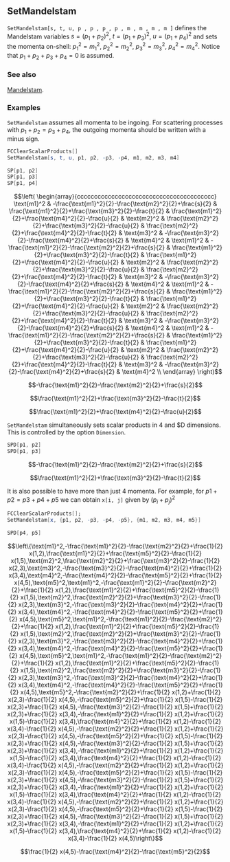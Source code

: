 ## SetMandelstam

`SetMandelstam[s, t, u, p , p , p , p , m , m , m , m ]` defines the Mandelstam variables  $s=\left(p_1+p_2\right){}^2$, $t=\left(p_1+p_3\right){}^2$, $u=\left(p_1+p_4\right){}^2$ and sets the momenta on-shell: $p_1{}^2=m_1{}^2$, $p_2{}^2=m_2{}^2$, $p_3{}^2=m_3{}^2$, $p_4{}^2=m_4{}^2$. Notice that $p_1+p_2+p_3+p_4=0$ is assumed.

### See also

[Mandelstam](Mandelstam).

### Examples

`SetMandelstam` assumes all momenta to be ingoing. For scattering processes with $p_1+p_2=p_3+p_4$, the outgoing momenta should be written with a minus sign.

```mathematica
FCClearScalarProducts[]
SetMandelstam[s, t, u, p1, p2, -p3, -p4, m1, m2, m3, m4] 
 
SP[p1, p2]
SP[p1, p3]
SP[p1, p4]
```

$$\left(
\begin{array}{cccccccccccccccccccccccccccccccccccccccc}
 \text{m1}^2 & -\frac{\text{m1}^2}{2}-\frac{\text{m2}^2}{2}+\frac{s}{2} & \frac{\text{m1}^2}{2}+\frac{\text{m3}^2}{2}-\frac{t}{2} & \frac{\text{m1}^2}{2}+\frac{\text{m4}^2}{2}-\frac{u}{2} & \text{m2}^2 & \frac{\text{m2}^2}{2}+\frac{\text{m3}^2}{2}-\frac{u}{2} & \frac{\text{m2}^2}{2}+\frac{\text{m4}^2}{2}-\frac{t}{2} & \text{m3}^2 & -\frac{\text{m3}^2}{2}-\frac{\text{m4}^2}{2}+\frac{s}{2} & \text{m4}^2 & \text{m1}^2 & -\frac{\text{m1}^2}{2}-\frac{\text{m2}^2}{2}+\frac{s}{2} & \frac{\text{m1}^2}{2}+\frac{\text{m3}^2}{2}-\frac{t}{2} & \frac{\text{m1}^2}{2}+\frac{\text{m4}^2}{2}-\frac{u}{2} & \text{m2}^2 & \frac{\text{m2}^2}{2}+\frac{\text{m3}^2}{2}-\frac{u}{2} & \frac{\text{m2}^2}{2}+\frac{\text{m4}^2}{2}-\frac{t}{2} & \text{m3}^2 & -\frac{\text{m3}^2}{2}-\frac{\text{m4}^2}{2}+\frac{s}{2} & \text{m4}^2 & \text{m1}^2 & -\frac{\text{m1}^2}{2}-\frac{\text{m2}^2}{2}+\frac{s}{2} & \frac{\text{m1}^2}{2}+\frac{\text{m3}^2}{2}-\frac{t}{2} & \frac{\text{m1}^2}{2}+\frac{\text{m4}^2}{2}-\frac{u}{2} & \text{m2}^2 & \frac{\text{m2}^2}{2}+\frac{\text{m3}^2}{2}-\frac{u}{2} & \frac{\text{m2}^2}{2}+\frac{\text{m4}^2}{2}-\frac{t}{2} & \text{m3}^2 & -\frac{\text{m3}^2}{2}-\frac{\text{m4}^2}{2}+\frac{s}{2} & \text{m4}^2 & \text{m1}^2 & -\frac{\text{m1}^2}{2}-\frac{\text{m2}^2}{2}+\frac{s}{2} & \frac{\text{m1}^2}{2}+\frac{\text{m3}^2}{2}-\frac{t}{2} & \frac{\text{m1}^2}{2}+\frac{\text{m4}^2}{2}-\frac{u}{2} & \text{m2}^2 & \frac{\text{m2}^2}{2}+\frac{\text{m3}^2}{2}-\frac{u}{2} & \frac{\text{m2}^2}{2}+\frac{\text{m4}^2}{2}-\frac{t}{2} & \text{m3}^2 & -\frac{\text{m3}^2}{2}-\frac{\text{m4}^2}{2}+\frac{s}{2} & \text{m4}^2 \\
\end{array}
\right)$$

$$-\frac{\text{m1}^2}{2}-\frac{\text{m2}^2}{2}+\frac{s}{2}$$

$$\frac{\text{m1}^2}{2}+\frac{\text{m3}^2}{2}-\frac{t}{2}$$

$$\frac{\text{m1}^2}{2}+\frac{\text{m4}^2}{2}-\frac{u}{2}$$

`SetMandelstam` simultaneously sets scalar products in $4$ and $D dimensions. This is controlled by the option `Dimension`.

```mathematica
SPD[p1, p2]
SPD[p1, p3]
```

$$-\frac{\text{m1}^2}{2}-\frac{\text{m2}^2}{2}+\frac{s}{2}$$

$$\frac{\text{m1}^2}{2}+\frac{\text{m3}^2}{2}-\frac{t}{2}$$

It is also possible to have more than just 4 momenta. For example, for $p1+p2=p3+p4+p5$ we can obtain `x[i, j]` given by $(p_i+p_j)^2$

```mathematica
FCClearScalarProducts[];
SetMandelstam[x, {p1, p2, -p3, -p4, -p5}, {m1, m2, m3, m4, m5}] 
 
SPD[p4, p5]
```

$$\left\{\text{m1}^2,-\frac{\text{m1}^2}{2}-\frac{\text{m2}^2}{2}+\frac{1}{2} x(1,2),\frac{\text{m1}^2}{2}+\frac{\text{m5}^2}{2}-\frac{1}{2} x(1,5),\text{m2}^2,\frac{\text{m2}^2}{2}+\frac{\text{m3}^2}{2}-\frac{1}{2} x(2,3),\text{m3}^2,-\frac{\text{m3}^2}{2}-\frac{\text{m4}^2}{2}+\frac{1}{2} x(3,4),\text{m4}^2,-\frac{\text{m4}^2}{2}-\frac{\text{m5}^2}{2}+\frac{1}{2} x(4,5),\text{m5}^2,\text{m1}^2,-\frac{\text{m1}^2}{2}-\frac{\text{m2}^2}{2}+\frac{1}{2} x(1,2),\frac{\text{m1}^2}{2}+\frac{\text{m5}^2}{2}-\frac{1}{2} x(1,5),\text{m2}^2,\frac{\text{m2}^2}{2}+\frac{\text{m3}^2}{2}-\frac{1}{2} x(2,3),\text{m3}^2,-\frac{\text{m3}^2}{2}-\frac{\text{m4}^2}{2}+\frac{1}{2} x(3,4),\text{m4}^2,-\frac{\text{m4}^2}{2}-\frac{\text{m5}^2}{2}+\frac{1}{2} x(4,5),\text{m5}^2,\text{m1}^2,-\frac{\text{m1}^2}{2}-\frac{\text{m2}^2}{2}+\frac{1}{2} x(1,2),\frac{\text{m1}^2}{2}+\frac{\text{m5}^2}{2}-\frac{1}{2} x(1,5),\text{m2}^2,\frac{\text{m2}^2}{2}+\frac{\text{m3}^2}{2}-\frac{1}{2} x(2,3),\text{m3}^2,-\frac{\text{m3}^2}{2}-\frac{\text{m4}^2}{2}+\frac{1}{2} x(3,4),\text{m4}^2,-\frac{\text{m4}^2}{2}-\frac{\text{m5}^2}{2}+\frac{1}{2} x(4,5),\text{m5}^2,\text{m1}^2,-\frac{\text{m1}^2}{2}-\frac{\text{m2}^2}{2}+\frac{1}{2} x(1,2),\frac{\text{m1}^2}{2}+\frac{\text{m5}^2}{2}-\frac{1}{2} x(1,5),\text{m2}^2,\frac{\text{m2}^2}{2}+\frac{\text{m3}^2}{2}-\frac{1}{2} x(2,3),\text{m3}^2,-\frac{\text{m3}^2}{2}-\frac{\text{m4}^2}{2}+\frac{1}{2} x(3,4),\text{m4}^2,-\frac{\text{m4}^2}{2}-\frac{\text{m5}^2}{2}+\frac{1}{2} x(4,5),\text{m5}^2,-\frac{\text{m2}^2}{2}+\frac{1}{2} x(1,2)+\frac{1}{2} x(2,3)-\frac{1}{2} x(4,5),-\frac{\text{m5}^2}{2}+\frac{1}{2} x(1,5)-\frac{1}{2} x(2,3)+\frac{1}{2} x(4,5),-\frac{\text{m3}^2}{2}-\frac{1}{2} x(1,5)+\frac{1}{2} x(2,3)+\frac{1}{2} x(3,4),-\frac{\text{m1}^2}{2}+\frac{1}{2} x(1,2)+\frac{1}{2} x(1,5)-\frac{1}{2} x(3,4),\frac{\text{m4}^2}{2}+\frac{1}{2} x(1,2)-\frac{1}{2} x(3,4)-\frac{1}{2} x(4,5),-\frac{\text{m2}^2}{2}+\frac{1}{2} x(1,2)+\frac{1}{2} x(2,3)-\frac{1}{2} x(4,5),-\frac{\text{m5}^2}{2}+\frac{1}{2} x(1,5)-\frac{1}{2} x(2,3)+\frac{1}{2} x(4,5),-\frac{\text{m3}^2}{2}-\frac{1}{2} x(1,5)+\frac{1}{2} x(2,3)+\frac{1}{2} x(3,4),-\frac{\text{m1}^2}{2}+\frac{1}{2} x(1,2)+\frac{1}{2} x(1,5)-\frac{1}{2} x(3,4),\frac{\text{m4}^2}{2}+\frac{1}{2} x(1,2)-\frac{1}{2} x(3,4)-\frac{1}{2} x(4,5),-\frac{\text{m2}^2}{2}+\frac{1}{2} x(1,2)+\frac{1}{2} x(2,3)-\frac{1}{2} x(4,5),-\frac{\text{m5}^2}{2}+\frac{1}{2} x(1,5)-\frac{1}{2} x(2,3)+\frac{1}{2} x(4,5),-\frac{\text{m3}^2}{2}-\frac{1}{2} x(1,5)+\frac{1}{2} x(2,3)+\frac{1}{2} x(3,4),-\frac{\text{m1}^2}{2}+\frac{1}{2} x(1,2)+\frac{1}{2} x(1,5)-\frac{1}{2} x(3,4),\frac{\text{m4}^2}{2}+\frac{1}{2} x(1,2)-\frac{1}{2} x(3,4)-\frac{1}{2} x(4,5),-\frac{\text{m2}^2}{2}+\frac{1}{2} x(1,2)+\frac{1}{2} x(2,3)-\frac{1}{2} x(4,5),-\frac{\text{m5}^2}{2}+\frac{1}{2} x(1,5)-\frac{1}{2} x(2,3)+\frac{1}{2} x(4,5),-\frac{\text{m3}^2}{2}-\frac{1}{2} x(1,5)+\frac{1}{2} x(2,3)+\frac{1}{2} x(3,4),-\frac{\text{m1}^2}{2}+\frac{1}{2} x(1,2)+\frac{1}{2} x(1,5)-\frac{1}{2} x(3,4),\frac{\text{m4}^2}{2}+\frac{1}{2} x(1,2)-\frac{1}{2} x(3,4)-\frac{1}{2} x(4,5)\right\}$$

$$\frac{1}{2} x(4,5)-\frac{\text{m4}^2}{2}-\frac{\text{m5}^2}{2}$$
